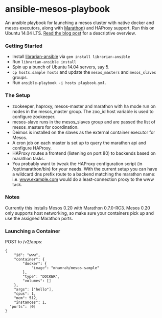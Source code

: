 ansible-mesos-playbook
======================

An ansible playbook for launching a mesos cluster with native docker and mesos executors, along with [Marathon](https://github.com/mesosphere/marathon)) and HAProxy support. Run this on Ubuntu 14.04 LTS. [Read the blog post](http://blog.michaelhamrah.com/2014/06/setting-up-a-multi-node-mesos-cluster-running-docker-haproxy-and-marathon-with-ansible/) for a descriptive overview.

### Getting Started

* Install [librarian-ansible](https://github.com/bcoe/librarian-ansible) via ```gem install librarian-ansible```
* Run ```librarian-ansible install```
* Spin up a bunch of Ubuntu 14.04 servers, say 5.
* ```cp hosts.sample hosts``` and update the ```mesos_masters``` and ```mesos_slaves``` groups.
* Run ```ansible-playbook -i hosts playbook.yml```.

### The Setup

* zookeeper, haproxy, mesos-master and marathon with ha mode run on nodes in the mesos_master group. The zoo_id host variable is used to configure zookeeper.
* mesos-slave runs in the mesos_slaves group and are passed the list of mesos_masters for coordination.
* Deimos is installed on the slaves as the external container executor for Mesos.
* A cron job on each master is set up to query the marathon api and configure HAProxy.
* HAProxy routes a frontend (listening on port 80) to backends based on marathon tasks.
* You probably want to tweak the HAProxy configuration script (in /opt/marathon/bin) for your needs. With the current setup you can have a wildcard dns prefix route to a backend matching the marathon name: i.e. www.example.com would do a least-connection proxy to the www task.

### Notes

Currently this installs Mesos 0.20 with Marathon 0.7.0-RC3. Mesos 0.20 only supports host networking, so make sure your containers pick up and use the assigned Marathon ports. 

### Launching a Container

POST to /v2/apps:

```
{
    "id": "www", 
    "container": {
        "docker": {
            "image": "mhamrah/mesos-sample"
        },
        "type": "DOCKER",
        "volumes": []
    },
    "args": ["hello"],
    "cpus": 1,
    "mem": 512,
    "instances": 1,
  "ports": [0]
}
```

